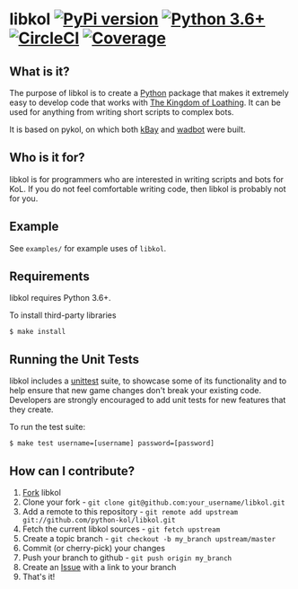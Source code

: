 libkol [![PyPi version](https://img.shields.io/pypi/v/libkol.svg)](https://pypi.python.org/pypi/libkol/) [![Python 3.6+](https://img.shields.io/badge/python-3.6-blue.svg)](https://www.python.org/downloads/release/python-360/) [![CircleCI](https://circleci.com/gh/python-kol/libkol.svg?style=shield)](https://circleci.com/gh/python-kol/libkol) [![Coverage](https://circleci.com/api/v1.1/project/github/python-kol/libkol/latest/artifacts/0/home/circleci/project/htmlcov/coverage.svg)](https://circleci.com/api/v1.1/project/github/python-kol/libkol/latest/artifacts/0/home/circleci/project/htmlcov/index.html)
=====

What is it?
-----------
The purpose of libkol is to create a [Python](http://www.python.org/) package that makes it extremely easy to develop code that works with [The Kingdom of Loathing](http://www.kingdomofloathing.com). It can be used for anything from writing short scripts to complex bots.

It is based on pykol, on which both [kBay](http://forums.kingdomofloathing.com:8080/vb/showthread.php?t=141613) and [wadbot](http://forums.kingdomofloathing.com:8080/vb/showthread.php?t=152258) were built.

Who is it for?
--------------
libkol is for programmers who are interested in writing scripts and bots for KoL. If you do not feel comfortable writing code, then libkol is probably not for you.

Example
-------
See `examples/` for example uses of `libkol`.


Requirements
------------
libkol requires Python 3.6+.

To install third-party libraries

```console
$ make install
```

Running the Unit Tests
----------------------
libkol includes a [unittest](http://docs.python.org/2/library/unittest.html) suite, to showcase some of its functionality and to help ensure that new game changes don't break your existing code. Developers are strongly encouraged to add unit tests for new features that they create.

To run the test suite:

```console
$ make test username=[username] password=[password]
```

How can I contribute?
---------------------
1. [Fork](http://help.github.com/forking/) libkol
2. Clone your fork - `git clone git@github.com:your_username/libkol.git`
3. Add a remote to this repository - `git remote add upstream git://github.com/python-kol/libkol.git`
4. Fetch the current libkol sources - `git fetch upstream`
5. Create a topic branch - `git checkout -b my_branch upstream/master`
6. Commit (or cherry-pick) your changes
7. Push your branch to github - `git push origin my_branch`
8. Create an [Issue](http://github.com/python-kol/libkol/issues) with a link to your branch
9. That's it!
